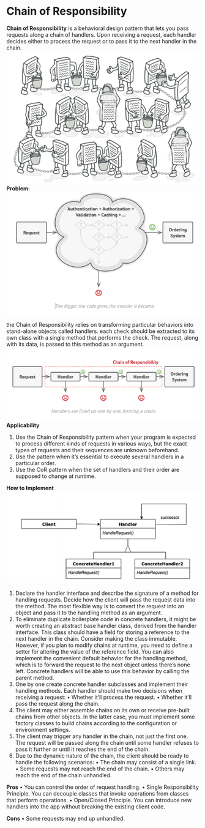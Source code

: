 <h1>Chain of Responsibility</h1>

**Chain of Responsibility** is a behavioral design pattern that lets you pass requests along a chain of handlers. Upon receiving a request, each handler decides either to process the request or to pass it to the next handler in the chain.
![img_1.png](img_1.png)
**Problem:**
![img_2.png](img_2.png)

the Chain of Responsibility relies on transforming particular behaviors into stand-alone objects called handlers.
each check should be extracted to its own class with a single method that performs the check. The request, along with its data, is passed to this method as an argument.
![img_3.png](img_3.png)
**Applicability**
1. Use the Chain of Responsibility pattern when your program is expected to process different kinds of requests in various ways, but the exact types of requests and their sequences are unknown beforehand. 
2. Use the pattern when it’s essential to execute several handlers in a particular order. 
3. Use the CoR pattern when the set of handlers and their order are supposed to change at runtime.

**How to Implement**
![img_4.png](img_4.png)
1. Declare the handler interface and describe the signature of a method for handling requests.
   Decide how the client will pass the request data into the method. The most flexible way is to convert the request into an object and pass it to the handling method as an argument.
2. To eliminate duplicate boilerplate code in concrete handlers, it might be worth creating an abstract base handler class, derived from the handler interface.
   This class should have a field for storing a reference to the next handler in the chain. Consider making the class immutable. However, if you plan to modify chains at runtime, you need to define a setter for altering the value of the reference field.
   You can also implement the convenient default behavior for the handling method, which is to forward the request to the next object unless there’s none left. Concrete handlers will be able to use this behavior by calling the parent method.
3. One by one create concrete handler subclasses and implement their handling methods. Each handler should make two decisions when receiving a request:
   • Whether it’ll process the request.
   • Whether it’ll pass the request along the chain.
4. The client may either assemble chains on its own or receive pre-built chains from other objects. In the latter case, you must implement some factory classes to build chains according to the configuration or environment settings.
5. The client may trigger any handler in the chain, not just the first one. The request will be passed along the chain until some handler refuses to pass it further or until it reaches the end of the chain.
6. Due to the dynamic nature of the chain, the client should be ready to handle the following scenarios:
   • The chain may consist of a single link.
   • Some requests may not reach the end of the chain.
   • Others may reach the end of the chain unhandled.

**Pros**
•  You can control the order of request handling.
 • Single Responsibility Principle. You can decouple classes that invoke operations from classes that perform operations.
•  Open/Closed Principle. You can introduce new handlers into the app without breaking the existing client code.

**Cons**
•  Some requests may end up unhandled.



